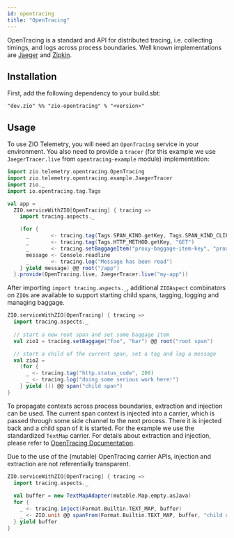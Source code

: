 ```yaml
---
id: opentracing
title: "OpenTracing"
---
```


OpenTracing is a standard and API for distributed tracing, i.e. collecting timings,
and logs across process boundaries. Well known implementations are [Jaeger](https://www.jaegertracing.io) and [Zipkin](https://www.zipkin.io).

## Installation

First, add the following dependency to your build.sbt:

```
"dev.zio" %% "zio-opentracing" % "<version>"
```

## Usage

To use ZIO Telemetry, you will need an `OpenTracing` service in your
environment. You also need to provide a `tracer` (for this example we use `JaegerTracer.live` from `opentracing-example` module) implementation:

```scala
import zio.telemetry.opentracing.OpenTracing
import zio.telemetry.opentracing.example.JaegerTracer
import zio._
import io.opentracing.tag.Tags

val app =
  ZIO.serviceWithZIO[OpenTracing] { tracing =>
    import tracing.aspects._

    (for {
      _       <- tracing.tag(Tags.SPAN_KIND.getKey, Tags.SPAN_KIND_CLIENT)
      _       <- tracing.tag(Tags.HTTP_METHOD.getKey, "GET")
      _       <- tracing.setBaggageItem("proxy-baggage-item-key", "proxy-baggage-item-value")
      message <- Console.readline
      _       <- tracing.log("Message has been read")
    } yield message) @@ root("/app")
  }.provide(OpenTracing.live, JaegerTracer.live("my-app"))
```

After importing `import tracing.aspects._`, additional `ZIOAspect` combinators
on `ZIO`s are available to support starting child spans, tagging, logging and
managing baggage.

```scala
ZIO.serviceWithZIO[OpenTracing] { tracing =>
  import tracing.aspects._
  
  // start a new root span and set some baggage item
  val zio1 = tracing.setBaggage("foo", "bar") @@ root("root span")

  // start a child of the current span, set a tag and log a message
  val zio2 = 
    (for {
      _ <- tracing.tag("http.status_code", 200)
      _ <- tracing.log("doing some serious work here!")
    } yield ()) @@ span("child span")
}
```

To propagate contexts across process boundaries, extraction and injection can be
used. The current span context is injected into a carrier, which is passed
through some side channel to the next process. There it is injected back and a
child span of it is started. For the example we use the standardized `TextMap`
carrier. For details about extraction and injection, please refer to 
[OpenTracing Documentation](https://opentracing.io/docs/overview/inject-extract/). 

Due to the use of the (mutable) OpenTracing carrier APIs, injection and extraction
are not referentially transparent.

```scala
ZIO.serviceWithZIO[OpenTracing] { tracing =>
  import tracing.aspects._
  
  val buffer = new TextMapAdapter(mutable.Map.empty.asJava)
  for {
    _ <- tracing.inject(Format.Builtin.TEXT_MAP, buffer)
    _ <- ZIO.unit @@ spanFrom(Format.Builtin.TEXT_MAP, buffer, "child of remote span")
  } yield buffer
}
```